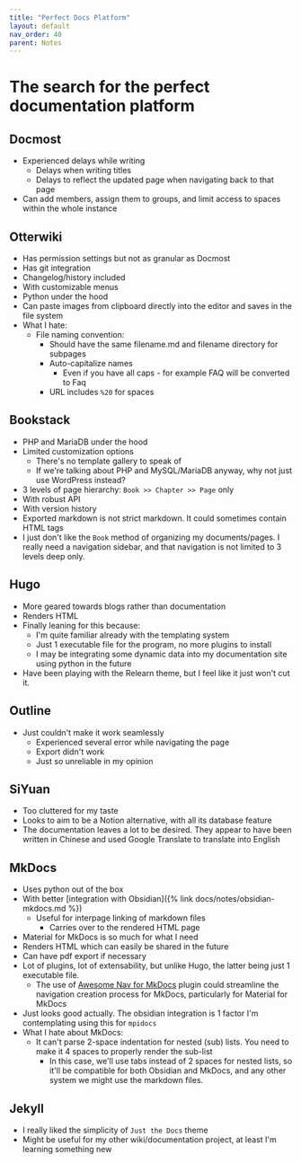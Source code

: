 ```yaml
---
title: "Perfect Docs Platform"
layout: default
nav_order: 40
parent: Notes 
---
```


# The search for the perfect documentation platform

## Docmost
- Experienced delays while writing
	- Delays when writing titles
	- Delays to reflect the updated page when navigating back to that page
- Can add members, assign them to groups, and limit access to spaces within the whole instance

## Otterwiki
- Has permission settings but not as granular as Docmost
- Has git integration
- Changelog/history included
- With customizable menus
- Python under the hood
- Can paste images from clipboard directly into the editor and saves in the file system
- What I hate:
  - File naming convention:
  	- Should have the same filename.md and filename directory for subpages
  	- Auto-capitalize names
  		- Even if you have all caps - for example FAQ will be converted to Faq
  	- URL includes `%20` for spaces

## Bookstack
- PHP and MariaDB under the hood
- Limited customization options
  - There's no template gallery to speak of
  - If we're talking about PHP and MySQL/MariaDB anyway, why not just use WordPress instead?
- 3 levels of page hierarchy: `Book >> Chapter >> Page` only
- With robust API
- With version history
- Exported markdown is not strict markdown. It could sometimes contain HTML tags
- I just don't like the `Book` method of organizing my documents/pages. I really need a navigation sidebar, and that navigation is not limited to 3 levels deep only.

## Hugo
- More geared towards blogs rather than documentation
- Renders HTML
- Finally leaning for this because:
  - I'm quite familiar already with the templating system
  - Just 1 executable file for the program, no more plugins to install
  - I may be integrating some dynamic data into my documentation site using python in the future
- Have been playing with the Relearn theme, but I feel like it just won't cut it.

## Outline
- Just couldn't make it work seamlessly
  - Experienced several error while navigating the page
  - Export didn't work
  - Just so unreliable in my opinion

## SiYuan
- Too cluttered for my taste
- Looks to aim to be a Notion alternative, with all its database feature
- The documentation leaves a lot to be desired. They appear to have been written in Chinese and used Google Translate to translate into English

## MkDocs
- Uses python out of the box
- With better [integration with Obsidian]({% link docs/notes/obsidian-mkdocs.md %})
  - Useful for interpage linking of markdown files
  	- Carries over to the rendered HTML page
- Material for MkDocs is so much for what I need
- Renders HTML which can easily be shared in the future
- Can have pdf export if necessary
- Lot of plugins, lot of extensability, but unlike Hugo, the latter being just 1 executable file.
  - The use of [Awesome Nav for MkDocs](https://lukasgeiter.github.io/mkdocs-awesome-nav/) plugin could streamline the navigation creation process for MkDocs, particularly for Material for MkDocs
- Just looks good actually. The obsidian integration is 1 factor I'm contemplating using this for `mpidocs`
- What I hate about MkDocs:
  - It can't parse 2-space indentation for nested (sub) lists. You need to make it 4 spaces to properly render the sub-list
    - In this case, we'll use tabs instead of 2 spaces for nested lists, so it'll be compatible for both Obsidian and MkDocs, and any other system we might use the markdown files.

## Jekyll
- I really liked the simplicity of `Just the Docs` theme
- Might be useful for my other wiki/documentation project, at least I'm learning something new

